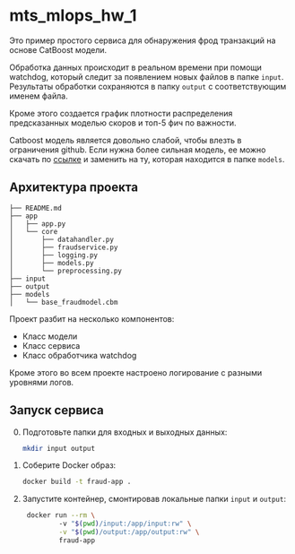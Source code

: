 # mts_mlops_hw_1

Это пример простого сервиса для обнаружения фрод транзакций на основе CatBoost модели.

Обработка данных происходит в реальном времени при помощи watchdog, который следит за появлением новых файлов в папке ``input``. Результаты обработки сохраняются в папку ``output`` с соответствующим именем файла.

Кроме этого создается график плотности распределения предсказанных моделью скоров и топ-5 фич по важности.

Catboost модель является довольно слабой, чтобы влезть в ограничения github. Если нужна более сильная модель, ее можно скачать по [ссылке](https://disk.360.yandex.ru/d/fCS6CT4RATCTsA) и заменить на ту, которая находится в папке ``models``.

## Архитектура проекта
```
├── README.md
├── app
│   ├── app.py
│   └── core
│       ├── datahandler.py
│       ├── fraudservice.py
│       ├── logging.py
│       ├── models.py
│       └── preprocessing.py
├── input
├── output
├── models
│   └── base_fraudmodel.cbm
```

Проект разбит на несколько компонентов:
- Класс модели
- Класс сервиса
- Класс обработчика watchdog

Кроме этого во всем проекте настроено логирование с разными уровнями логов.

## Запуск сервиса
0. Подготовьте папки для входных и выходных данных:
   ```bash
   mkdir input output
   ```
1. Соберите Docker образ:
   ```bash
   docker build -t fraud-app .
   ```
2. Запустите контейнер, смонтировав локальные папки `input` и `output`:
   ```bash
    docker run --rm \                                                                                                                                                                                                                                                                                          1087ms
            -v "$(pwd)/input:/app/input:rw" \
            -v "$(pwd)/output:/app/output:rw" \
            fraud-app
   ```